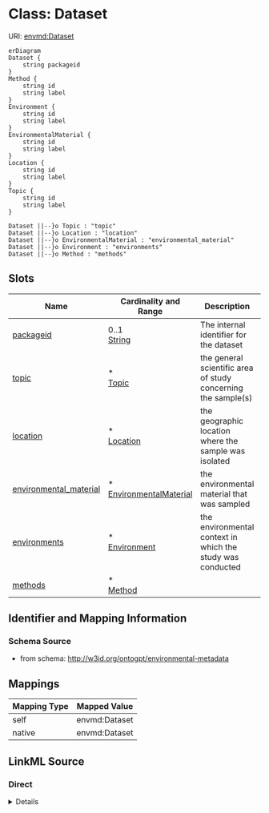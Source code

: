 

# Class: Dataset



URI: [envmd:Dataset](http://w3id.org/ontogpt/environmental-metadataDataset)



```mermaid
erDiagram
Dataset {
    string packageid  
}
Method {
    string id  
    string label  
}
Environment {
    string id  
    string label  
}
EnvironmentalMaterial {
    string id  
    string label  
}
Location {
    string id  
    string label  
}
Topic {
    string id  
    string label  
}

Dataset ||--}o Topic : "topic"
Dataset ||--}o Location : "location"
Dataset ||--}o EnvironmentalMaterial : "environmental_material"
Dataset ||--}o Environment : "environments"
Dataset ||--}o Method : "methods"

```



<!-- no inheritance hierarchy -->


## Slots

| Name | Cardinality and Range | Description | Inheritance |
| ---  | --- | --- | --- |
| [packageid](packageid.md) | 0..1 <br/> [String](String.md) | The internal identifier for the dataset | direct |
| [topic](topic.md) | * <br/> [Topic](Topic.md) | the general scientific area of study concerning the sample(s) | direct |
| [location](location.md) | * <br/> [Location](Location.md) | the geographic location where the sample was isolated | direct |
| [environmental_material](environmental_material.md) | * <br/> [EnvironmentalMaterial](EnvironmentalMaterial.md) | the environmental material that was sampled | direct |
| [environments](environments.md) | * <br/> [Environment](Environment.md) | the environmental context in which the study was conducted | direct |
| [methods](methods.md) | * <br/> [Method](Method.md) |  | direct |









## Identifier and Mapping Information







### Schema Source


* from schema: http://w3id.org/ontogpt/environmental-metadata





## Mappings

| Mapping Type | Mapped Value |
| ---  | ---  |
| self | envmd:Dataset |
| native | envmd:Dataset |





## LinkML Source

<!-- TODO: investigate https://stackoverflow.com/questions/37606292/how-to-create-tabbed-code-blocks-in-mkdocs-or-sphinx -->

### Direct

<details>
```yaml
name: Dataset
from_schema: http://w3id.org/ontogpt/environmental-metadata
attributes:
  packageid:
    name: packageid
    annotations:
      prompt:
        tag: prompt
        value: single unique identifier for the dataset
    description: The internal identifier for the dataset
    from_schema: http://w3id.org/ontogpt/environmental-metadata
    rank: 1000
    multivalued: false
    domain_of:
    - Dataset
    range: string
  topic:
    name: topic
    annotations:
      prompt:
        tag: prompt
        value: semicolon-separated list of scientific areas of study concerning the
          sample(s)
    description: the general scientific area of study concerning the sample(s)
    from_schema: http://w3id.org/ontogpt/environmental-metadata
    rank: 1000
    multivalued: true
    domain_of:
    - Dataset
    range: Topic
  location:
    name: location
    annotations:
      prompt:
        tag: prompt
        value: semicolon-separated list of geographic locations of sample isolations
    description: the geographic location where the sample was isolated
    from_schema: http://w3id.org/ontogpt/environmental-metadata
    rank: 1000
    multivalued: true
    domain_of:
    - Dataset
    range: Location
  environmental_material:
    name: environmental_material
    annotations:
      prompt:
        tag: prompt
        value: semicolon-separated list of environmental materials
    description: the environmental material that was sampled
    from_schema: http://w3id.org/ontogpt/environmental-metadata
    rank: 1000
    multivalued: true
    domain_of:
    - Dataset
    range: EnvironmentalMaterial
  environments:
    name: environments
    annotations:
      prompt:
        tag: prompt
        value: semicolon-separated list of environmental contexts in which the study
          was conducted
    description: the environmental context in which the study was conducted
    from_schema: http://w3id.org/ontogpt/environmental-metadata
    rank: 1000
    multivalued: true
    domain_of:
    - Dataset
    range: Environment
  methods:
    name: methods
    annotations:
      prompt:
        tag: prompt
        value: semicolon-separated list of methods used in measuring sample variables
    from_schema: http://w3id.org/ontogpt/environmental-metadata
    rank: 1000
    multivalued: true
    domain_of:
    - Dataset
    range: Method
tree_root: true

```
</details>

### Induced

<details>
```yaml
name: Dataset
from_schema: http://w3id.org/ontogpt/environmental-metadata
attributes:
  packageid:
    name: packageid
    annotations:
      prompt:
        tag: prompt
        value: single unique identifier for the dataset
    description: The internal identifier for the dataset
    from_schema: http://w3id.org/ontogpt/environmental-metadata
    rank: 1000
    multivalued: false
    alias: packageid
    owner: Dataset
    domain_of:
    - Dataset
    range: string
  topic:
    name: topic
    annotations:
      prompt:
        tag: prompt
        value: semicolon-separated list of scientific areas of study concerning the
          sample(s)
    description: the general scientific area of study concerning the sample(s)
    from_schema: http://w3id.org/ontogpt/environmental-metadata
    rank: 1000
    multivalued: true
    alias: topic
    owner: Dataset
    domain_of:
    - Dataset
    range: Topic
  location:
    name: location
    annotations:
      prompt:
        tag: prompt
        value: semicolon-separated list of geographic locations of sample isolations
    description: the geographic location where the sample was isolated
    from_schema: http://w3id.org/ontogpt/environmental-metadata
    rank: 1000
    multivalued: true
    alias: location
    owner: Dataset
    domain_of:
    - Dataset
    range: Location
  environmental_material:
    name: environmental_material
    annotations:
      prompt:
        tag: prompt
        value: semicolon-separated list of environmental materials
    description: the environmental material that was sampled
    from_schema: http://w3id.org/ontogpt/environmental-metadata
    rank: 1000
    multivalued: true
    alias: environmental_material
    owner: Dataset
    domain_of:
    - Dataset
    range: EnvironmentalMaterial
  environments:
    name: environments
    annotations:
      prompt:
        tag: prompt
        value: semicolon-separated list of environmental contexts in which the study
          was conducted
    description: the environmental context in which the study was conducted
    from_schema: http://w3id.org/ontogpt/environmental-metadata
    rank: 1000
    multivalued: true
    alias: environments
    owner: Dataset
    domain_of:
    - Dataset
    range: Environment
  methods:
    name: methods
    annotations:
      prompt:
        tag: prompt
        value: semicolon-separated list of methods used in measuring sample variables
    from_schema: http://w3id.org/ontogpt/environmental-metadata
    rank: 1000
    multivalued: true
    alias: methods
    owner: Dataset
    domain_of:
    - Dataset
    range: Method
tree_root: true

```
</details>
